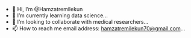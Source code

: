 - 👋 Hi, I’m @Hamzatremilekun
- 🌱 I’m currently learning data science...
- 💞️ I’m looking to collaborate with medical researchers...
- 📫 How to reach me email address: hamzatremilekun70@gmail.com...

<!---
Hamzatremilekun/Hamzatremilekun is a ✨ special ✨ repository because its `README.md` (this file) appears on your GitHub profile.
You can click the Preview link to take a look at your changes.
--->

